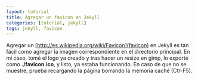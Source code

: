 ```yaml
---
layout: tutorial
title: Agregar un favicon en Jekyll
categories: [tutorial, jekyll] 
tags: jekyll, favicon
---
```


Agregar un [http://es.wikipedia.org/wiki/Favicon](favicon) en Jekyll es tan fácil como agregar la imagen correspondiente
en el directorio principal. En mi caso, tomé el logo ya creado y tras hacer un resize en gimp, lo exporté como **./favicon.ico**, 
y listo, ya estaba funcionando. En caso de que no se muestre, prueba recargando la página borrando la memoria caché (Ctr-F5).
